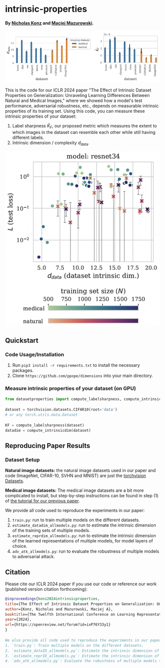 # intrinsic-properties

#### By [Nicholas Konz](https://nickk124.github.io/) and [Maciej Mazurowski](https://sites.duke.edu/mazurowski/).

![Intrinsic dimension (left) and label sharpness (right) measured from various natural and medical image datasets.](figures/datadim_and_labelsharpness.png)

This is the code for our ICLR 2024 paper "The Effect of Intrinsic Dataset Properties on Generalization: Unraveling Learning Differences Between Natural and Medical Images," where we showed how a model's test performance, adversarial robustness, etc., depends on measurable intrinsic properties of its training set. Using this code, you can measure these intrinsic properties of your dataset: 
1. Label sharpness $\hat{K}_F$, our proposed metric which measures the extent to which images in the dataset can resemble each other while still having
different labels.
2. Intrinsic dimension / complexity $d_{\text{data}}$.

![Test loss scaling of models trained on different datasets with respect to training set intrinsic dimension.](figures/datadim_generalization_scaling.png)

## Quickstart
### Code Usage/Installation

1. Run `pip3 install -r requirements.txt` to install the necessary packages.
2. Clone `https://github.com/ppope/dimensions` into your main directory.

### Measure intrinsic properties of your dataset (on GPU)

```python
from datasetproperties import compute_labelsharpness, compute_intrinsicdim

dataset = torchvision.datasets.CIFAR10(root='data')
# or any torch.utils.data.Dataset

KF = compute_labelsharpness(dataset)
datadim = compute_intrinsicdim(dataset)
```

## Reproducing Paper Results

### Dataset Setup
**Natural image datasets:** the natural image datasets used in our paper and code (ImageNet, CIFAR-10, SVHN and MNIST) are just the [torchvision Datasets](https://pytorch.org/vision/0.16/datasets.html).

**Medical image datasets:** The medical image datasets are a bit more complicated to install, but step-by-step instructions can be found in step (1) of [the tutorial for our previous paper](https://github.com/mazurowski-lab/radiologyintrinsicmanifolds/blob/main/reproducibility_tutorial.md).

We provide all code used to reproduce the experiments in our paper:
1. `train.py`: run to train multiple models on the different datasets.
2. `estimate_datadim_allmodels.py`: run to estimate the intrinsic dimension of the training sets of multiple models.
3. `estimate_reprdim_allmodels.py`: run to estimate the intrinsic dimension of the learned representations of multiple models, for model layers of choice.
4. `adv_atk_allmodels.py`: run to evaluate the robustness of multiple models to adversarial attack.

## Citation

Please cite our ICLR 2024 paper if you use our code or reference our work (published version citation forthcoming):
```bib
@inproceedings{konz2024intrinsicproperties,
title={The Effect of Intrinsic Dataset Properties on Generalization: Unraveling Learning Differences Between Natural and Medical Images},
author={Konz, Nicholas and Mazurowski, Maciej A},
booktitle={The Twelfth International Conference on Learning Representations (ICLR)},
year={2024},
url={https://openreview.net/forum?id=ixP76Y33y1}
}

We also provide all code used to reproduce the experiments in our paper:
1. `train.py`: Train multiple models on the different datasets.
2. `estimate_dataID_allmodels.py`: Estimate the intrinsic dimension of the training sets of multiple models.
3. `estimate_reprID_allmodels.py`: Estimate the intrinsic dimension of the learned representations of multiple models, for model layers of choice.
4. `adv_atk_allmodels.py`: Evaluate the robustness of multiple models to adversarial attack.
